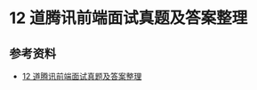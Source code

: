 # 12 道腾讯前端面试真题及答案整理

## 参考资料

- [12 道腾讯前端面试真题及答案整理](https://mp.weixin.qq.com/s?__biz=MzkwODIwMDY2OQ==&mid=2247488062&idx=1&sn=13d44a35ac9bc831cd907ffcf19af5f4&source=41#wechat_redirect)
